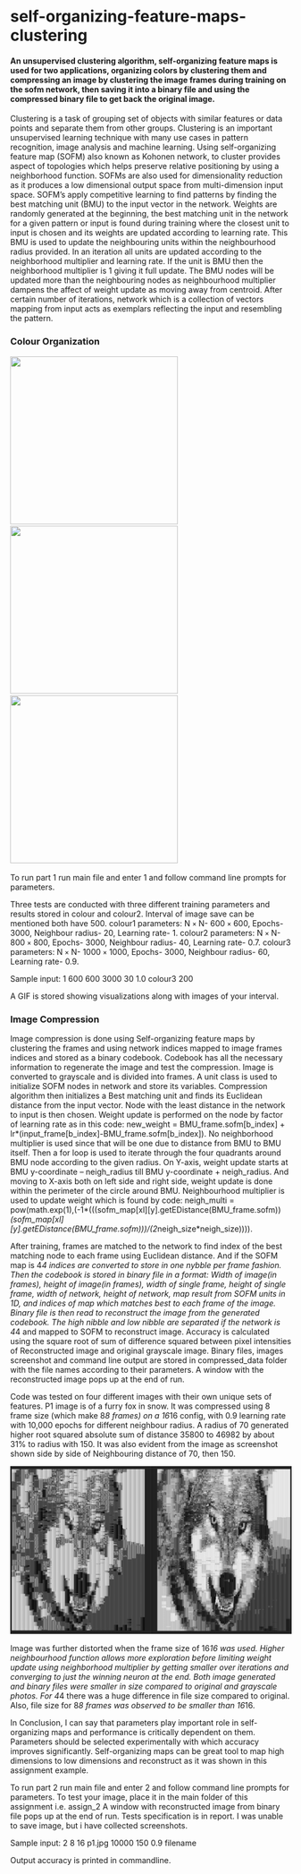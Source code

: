 # self-organizing-feature-maps-clustering
#### An unsupervised clustering algorithm, self-organizing feature maps is used for two applications, organizing colors by clustering them and compressing an image by clustering the image frames during training on the sofm network, then saving it into a binary file and using the compressed binary file to get back the original image.

Clustering is a task of grouping set of objects with similar features or data points and separate them from other groups. Clustering is an important unsupervised learning technique with many use cases in pattern recognition, image analysis and machine learning. Using self-organizing feature map (SOFM) also known as Kohonen network, to cluster provides aspect of topologies which helps preserve relative positioning by using a neighborhood function. SOFMs are also used for dimensionality reduction as it produces a low dimensional output space from multi-dimension input space. SOFM’s apply competitive learning to find patterns by finding the best matching unit (BMU) to the input vector in the network. Weights are randomly generated at the beginning, the best matching unit in the network for a given pattern or input is found during training where the closest unit to input is chosen and its weights are updated according to learning rate. This BMU is used to update the neighbouring units within the neighbourhood radius provided. In an iteration all units are updated according to the neighborhood multiplier and learning rate. If the unit is BMU then the neighborhood multiplier is 1 giving it full update. The BMU nodes will be updated more than the neighbouring nodes as neighbourhood multiplier dampens the affect of weight update as moving away from centroid. After certain number of iterations, network which is a collection of vectors mapping from input acts as exemplars reflecting the input and resembling the pattern.

### Colour Organization

<img src="https://github.com/SharmaSapan/self-organizing-feature-maps-clustering/blob/master/colour1/colour_gif.gif" width="300" height="300" />                          <img src="https://github.com/SharmaSapan/self-organizing-feature-maps-clustering/blob/master/colour2/colour_gif.gif" width="300" height="300" />                          <img src="https://github.com/SharmaSapan/self-organizing-feature-maps-clustering/blob/master/colour3/colour_gif.gif" width="300" height="300" />

To run part 1 run main file and enter 1 and follow command line prompts for parameters.

Three tests are conducted with three different training parameters and results stored in colour and colour2.
Interval of image save can be mentioned both have 500.
colour1 parameters: N `×` N- 600 `×` 600, Epochs- 3000, Neighbour radius- 20, Learning rate- 1.
colour2 parameters: N `×` N- 800 `×` 800, Epochs- 3000, Neighbour radius- 40, Learning rate- 0.7.
colour3 parameters: N `×` N- 1000 `×` 1000, Epochs- 3000, Neighbour radius- 60, Learning rate- 0.9.

Sample input:
1
600
600
3000
30
1.0
colour3
200

A GIF is stored showing visualizations along with images of your interval.

### Image Compression 

Image compression is done using Self-organizing feature maps by clustering the frames and using network indices mapped to image frames indices and stored as a binary codebook. Codebook has all the necessary information to regenerate the image and test the compression.
Image is converted to grayscale and is divided into frames. A unit class is used to initialize SOFM nodes in network and store its variables. Compression algorithm then initializes a Best matching unit and finds its Euclidean distance from the input vector. Node with the least distance in the network to input is then chosen. Weight update is performed on the node by factor of learning rate as in this code: new_weight = BMU_frame.sofm[b_index] + lr*(input_frame[b_index]-BMU_frame.sofm[b_index]). No neighborhood multiplier is used since that will be one due to distance from BMU to BMU itself. Then a for loop is used to iterate through the four quadrants around BMU node according to the given radius. On Y-axis, weight update starts at BMU y-coordinate – neigh_radius till BMU y-coordinate + neigh_radius. And moving to X-axis both on left side and right side, weight update is done within the perimeter of the circle around BMU.  Neighbourhood multiplier is used to update weight which is found by code: neigh_multi = pow(math.exp(1),(-1*(((sofm_map[xl][y].getEDistance(BMU_frame.sofm))*(sofm_map[xl][y].getEDistance(BMU_frame.sofm)))/(2*neigh_size*neigh_size)))).

After training, frames are matched to the network to find index of the best matching node to each frame using Euclidean distance. And if the SOFM map is 4*4 indices are converted to store in one nybble per frame fashion. Then the codebook is stored in binary file in a format:  Width of image(in frames), height of image(in frames), width of single frame, height of single frame, width of network, height of network, map result from SOFM units in 1D, and indices of map which matches best to each frame of the image. Binary file is then read to reconstruct the image from the generated codebook. The high nibble and low nibble are separated if the network is 4*4 and mapped to SOFM to reconstruct image. Accuracy is calculated using the square root of sum of difference squared between pixel intensities of Reconstructed image and original grayscale image. Binary files, images screenshot and command line output are stored in compressed_data folder with the file names according to their parameters. A window with the reconstructed image pops up at the end of run.

Code was tested on four different images with their own unique sets of features. P1 image is of a furry fox in snow. It was compressed using 8 frame size (which make 8*8 frames) on a 16*16 config, with 0.9 learning rate with 10,000 epochs for different neighbour radius. A radius of 70 generated higher root squared absolute sum of distance 35800 to 46982 by about 31% to radius with 150. It was also evident from the image as screenshot shown side by side of Neighbouring distance of 70, then 150.

<img src="https://github.com/SharmaSapan/self-organizing-feature-maps-clustering/blob/master/1git.png" width="700" height="300" /> 

Image was further distorted when the frame size of 16*16 was used. Higher neighbourhood function allows more exploration before limiting weight update using neighborhood multiplier by getting smaller over iterations and converging to just the winning neuron at the end. Both image generated and binary files were smaller in size compared to original and grayscale photos. For 4*4 there was a huge difference in file size compared to original. Also, file size for 8*8 frames was observed to be smaller than 16*16.

In Conclusion, I can say that parameters play important role in self-organizing maps and performance is critically dependent on them. Parameters should be selected experimentally with which accuracy improves significantly. Self-organizing maps can be great tool to map high dimensions to low dimensions and reconstruct as it was shown in this assignment example.

To run part 2 run main file and enter 2 and follow command line prompts for parameters.
To test your image, place it in the main folder of this assignment i.e. assign_2
A window with reconstructed image from binary file pops up at the end of run. Tests specification is in report. I was unable to save image, but i have collected screenshots.

Sample input:
2
8
16
p1.jpg
10000
150
0.9
filename

Output accuracy is printed in commandline.
